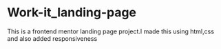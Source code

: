 # Work-it_landing-page
This is a frontend mentor landing page project.I made this using html,css and also added responsiveness
